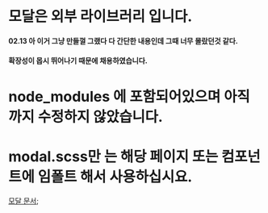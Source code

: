 # 모달은 외부 라이브러리 입니다.

#### 02.13 아 이거 그냥 만들껄 그랬다 다 간단한 내용인데 그때 너무 몰랐던것 같다.

<!-- todo : 시간되면 내구조로 다시만들어야겠다 -->

#### 확장성이 몹시 뛰어나기 때문에 채용하였습니다.

# node_modules 에 포함되어있으며 아직까지 수정하지 않았습니다.

# modal.scss만 는 해당 페이지 또는 컴포넌트에 임폴트 해서 사용하십시요.

[모달 문서](https://github.com/reactjs/react-modal#installation);
